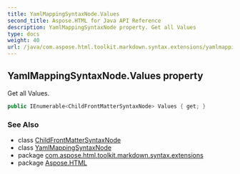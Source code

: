 ```yaml
---
title: YamlMappingSyntaxNode.Values
second_title: Aspose.HTML for Java API Reference
description: YamlMappingSyntaxNode property. Get all Values
type: docs
weight: 40
url: /java/com.aspose.html.toolkit.markdown.syntax.extensions/yamlmappingsyntaxnode/values/
---
```

## YamlMappingSyntaxNode.Values property

Get all Values.

```java
public IEnumerable<ChildFrontMatterSyntaxNode> Values { get; }
```

### See Also

* class [ChildFrontMatterSyntaxNode](../../childfrontmattersyntaxnode/)
* class [YamlMappingSyntaxNode](../)
* package [com.aspose.html.toolkit.markdown.syntax.extensions](../../../com.aspose.html.toolkit.markdown.syntax.extensions/)
* package [Aspose.HTML](../../../)
